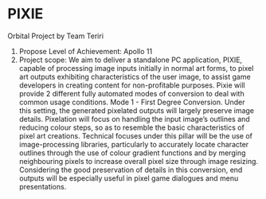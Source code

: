 # PIXIE
Orbital Project by Team Teriri
1. Propose Level of Achievement: 
Apollo 11
2. Project scope:
We aim to deliver a standalone PC application, PIXIE, capable of processing
image inputs initially in normal art forms, to pixel art outputs exhibiting
characteristics of the user image, to assist game developers in creating content for
non-profitable purposes.
Pixie will provide 2 different fully automated modes of conversion to deal with
common usage conditions.
Mode 1 - First Degree Conversion. Under this setting, the generated pixelated
outputs will largely preserve image details. Pixelation will focus on handling the input
image’s outlines and reducing colour steps, so as to resemble the basic
characteristics of pixel art creations. Technical focuses under this pillar will be the use
of image-processing libraries, particularly to accurately locate character outlines
through the use of colour gradient functions and by merging neighbouring pixels to
increase overall pixel size through image resizing. Considering the good preservation
of details in this conversion, end outputs will be especially useful in pixel game
dialogues and menu presentations.
